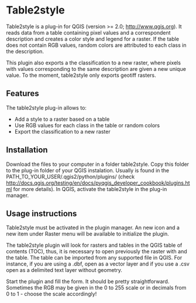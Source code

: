 # Table2style

Table2style is a plug-in for QGIS (version >= 2.0; http://www.qgis.org). It reads
data from a table containing pixel values and a correspondent description and
creates a color style and legend for a raster. If the table does not contain RGB
values, random colors are attributed to each class in the description. 

This plugin also exports a the classification to a new raster, where pixels with
values corresponding to the same description are given a new unique value. To the
moment, table2style only exports geotiff rasters. 

## Features

The table2style plug-in allows to:
 
* Add a style to a raster based on a table
* Use RGB values for each class in the table or random colors
* Export the classification to a new raster

## Installation

Download the files to your computer in a folder table2style. Copy this folder to
the plug-in folder of your QGIS instalation. Usually is found in the 
PATH_TO_YOUR_USER/.qgis2/python/plugins/ (check http://docs.qgis.org/testing/en/docs/pyqgis_developer_cookbook/plugins.html for more details). 
In QGIS, activate the table2style in the plug-in manager.

## Usage instructions

Table2style must be activated in the plugin manager. An new icon and a new item 
under Raster menu will be available to initialize the plugin. 

The table2style plugin will look for rasters and tables in the QGIS table of 
contents (TOC), thus, it is necessary to open previously the raster with and the
table. The table can be imported from any supported file in QGIS. For instance, 
if you are using a .dbf, open as a vector layer and if you use a .csv open as a 
delimited text layer without geometry.

Start the plugin and fill the form. It should be pretty straightforward. Sometimes
the RGB may be given in the 0 to 255 scale or in decimals from 0 to 1 - choose the
scale accordingly! 
